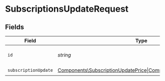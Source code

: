 # SubscriptionsUpdateRequest


## Fields

| Field                                                                                                             | Type                                                                                                              | Required                                                                                                          | Description                                                                                                       |
| ----------------------------------------------------------------------------------------------------------------- | ----------------------------------------------------------------------------------------------------------------- | ----------------------------------------------------------------------------------------------------------------- | ----------------------------------------------------------------------------------------------------------------- |
| `id`                                                                                                              | *string*                                                                                                          | :heavy_check_mark:                                                                                                | The subscription ID.                                                                                              |
| `subscriptionUpdate`                                                                                              | [Components\SubscriptionUpdatePrice\|Components\SubscriptionCancel](../../Models/Components/SubscriptionUpdate.md) | :heavy_check_mark:                                                                                                | N/A                                                                                                               |